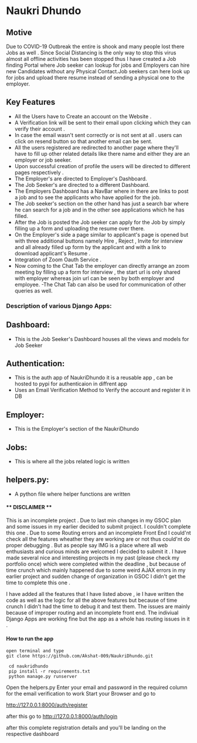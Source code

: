 # Naukri Dhundo

## Motive
Due to COVID-19 Outbreak the entire is shook and many people lost there Jobs as well . Since Social Distancing is the only way to stop this virus almost all offline activities has been stopped thus I have created a Job finding Portal where Job seeker can lookup for jobs and Employers can hire new Candidates without any Physical Contact.Job seekers can here look up for jobs and upload there resume instead of sending a physical one to the employer.


## Key Features

- All the Users have to Create an account on the Website .
- A Verification link will be sent to their email upon clicking which they can verify their account .
- In case the email wasn't sent correctly or is not sent at all . users can click on resend button so that another email can be sent.
- All the users registered are redirected to another page where they'll have to fill up other related details like there name and either they are an employer or job seeker.
- Upon successful creation of profile the users will be directed to different pages respectively .
- The Employer's are directed to Employer's Dashboard.
- The Job Seeker's are directed to a different Dashboard.
- The Employers Dashboard has a NavBar where in there are links to post a job and to see the applicants who have applied for the job.
- The Job seeker's section on the other hand has just a search bar where he can search for a job and in the other see applications which he has filled.
- After the Job is posted the Job seeker can apply for the Job by simply filling up a form and uploading the resume over there.
- On the Employer's side a page similar to applicant's page is opened but with three additional buttons namely Hire , Reject , Invite for interview and all already filled up form by the applicant and with a link to download applicant's Resume .
- Integration of Zoom Oauth Service .
- Now coming to the Chat Tab  the employer can directly arrange an zoom meeting by filling up a form for interview , the start url is only shared with employer whereas join url   can be seen by both employer and employee.
-The Chat Tab can also be used for communication of other queries as well.

### Description of various Django Apps:

## Dashboard:
- This is the Job Seeker's Dashboard houses all the views and models for Job Seeker

## Authentication:
- This is the auth app of NaukriDhundo it is a reusable app , can be hosted to pypi for authenticaion in diffrent app
- Uses an Email Verification Method to Verify the account and register it in DB

## Employer:
- This is the Employer's section of the NaukriDhundo 

## Jobs:
- This is where all the jobs related logic is written

## helpers.py:
- A python file where helper functions are written


#### ** DISCLAIMER **
This is an incomplete project . Due to last min changes in my GSOC plan and some issues in my earlier decided to submit project. I couldn't complete this one . Due to some Routing errors and an incomplete Front End I could'nt check all the features wheather they are working are or not thus could'nt do proper debugging . But as people say IMG is a place where all web enthusiasts and curious minds are welcomed I decided to submit it . I have made several nice and interesting projects in my past (please check my portfolio once) which were completed within the deadline , but because of time crunch which mainly happened due to some weird AJAX errors in my earlier project and sudden change of organization in GSOC I didn't get the time to complete this one . 

I have added all the features that I have listed above , ie I have written the code as well as the logic for all the above features but because of time crunch I didn't had the time to debug it and test them. The issues are mainly because of improper routing and an incomplete front end. The indiviual Django Apps are working fine but the app as a whole has routing issues in it .

#### How to run the app 

```shell
open terminal and type 
git clone https://github.com/Akshat-009/NaukriDhundo.git
```
```shell
 cd naukridhundo
 pip install -r requirements.txt
 python manage.py runserver
```
Open the helpers.py 
Enter your email and password in the required column for the email verification to work
Start your Browser and go to 

http://127.0.0.1:8000/auth/register

after this go to 
http://127.0.0.1:8000/auth/login

after this complete registration details and you'll be landing on the respective dashboard
